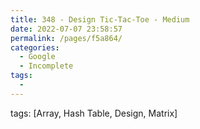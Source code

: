 ```yaml
---
title: 348 - Design Tic-Tac-Toe - Medium
date: 2022-07-07 23:58:57
permalink: /pages/f5a864/
categories:
  - Google
  - Incomplete
tags:
  - 
---
```

tags: [Array, Hash Table, Design, Matrix]